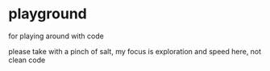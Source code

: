 # playground

for playing around with code

please take with a pinch of salt, my focus is exploration and speed here, not
clean code
